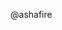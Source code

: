 @ashafire



<!---
ashafire/ashafire is a ✨ special ✨ repository because its `README.md` (this file) appears on your GitHub profile.
You can click the Preview link to take a look at your changes.
--->

